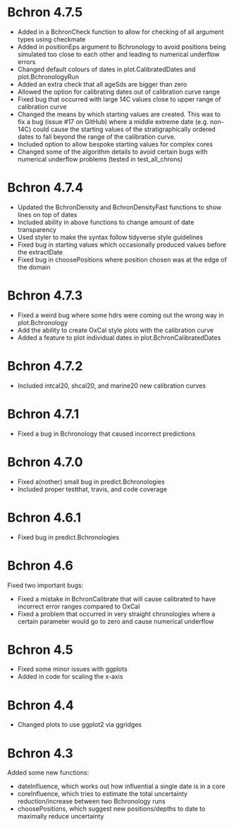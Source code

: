 # Bchron 4.7.5

  - Added in a BchronCheck function to allow for checking of all argument types using checkmate
  - Added in positionEps argument to Bchronology to avoid positions being simulated too close to each other and leading to numerical underflow errors
  - Changed default colours of dates in plot.CalibratedDates and plot.BchronologyRun
  - Added an extra check that all ageSds are bigger than zero
  - Allowed the option for calibrating dates out of calibration curve range
  - Fixed bug that occurred with large 14C values close to upper range of calibration curve
  - Changed the means by which starting values are created. This was to fix a bug (issue #17 on GitHub) where a middle extreme date (e.g. non-14C) could cause the starting values of the stratigraphically ordered dates to fall beyond the range of the calibration curve. 
  - Included option to allow bespoke starting values for complex cores
  - Changed some of the algorithm details to avoid certain bugs with numerical underflow problems (tested in test_all_chrons)

# Bchron 4.7.4

  - Updated the BchronDensity and BchronDensityFast functions to show lines on top of dates
  - Included ability in above functions to change amount of date transparency
  - Used styler to make the syntax follow tidyverse style guidelines
  - Fixed bug in starting values which occasionally produced values before the extractDate
  - Fixed bug in choosePositions where position chosen was at the edge of the domain

# Bchron 4.7.3

  - Fixed a weird bug where some hdrs were coming out the wrong way in plot.Bchronology
  - Add the ability to create OxCal style plots with the calibration curve
  - Added a feature to plot individual dates in plot.BchronCalibratedDates

# Bchron 4.7.2

  - Included intcal20, shcal20, and marine20 new calibration curves

# Bchron 4.7.1

  - Fixed a bug in Bchronology that caused incorrect predictions

# Bchron 4.7.0

  - Fixed a(nother) small bug in predict.Bchronologies
  - Included proper testthat, travis, and code coverage

# Bchron 4.6.1

  - Fixed bug in predict.Bchronologies

# Bchron 4.6 

Fixed two important bugs:

  - Fixed a mistake in BchronCalibrate that will cause calibrated to have incorrect error ranges compared to OxCal
  - Fixed a problem that occurred in very straight chronologies where a certain parameter would go to zero and cause numerical underflow

# Bchron 4.5

  - Fixed some minor issues with ggplots
  - Added in code for scaling the x-axis

# Bchron 4.4

  - Changed plots to use ggplot2 via ggridges

# Bchron 4.3

Added some new functions:

  - dateInfluence, which works out how influential a single date is in a core
  - coreInfluence, which tries to estimate the total uncertainty reduction/increase between two Bchronology runs
  - choosePositions, which suggest new positions/depths to date to maximally reduce uncertainty
  
  
